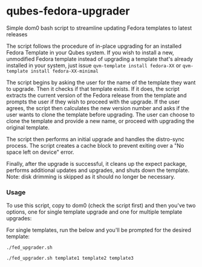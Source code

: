 # qubes-fedora-upgrader
Simple dom0 bash script to streamline updating Fedora templates to latest releases

The script follows the procedure of in-place upgrading for an installed Fedora Template in your Qubes system. If you wish to install a new, unmodified Fedora template instead of upgrading a template that's already installed in your system, just issue `qvm-template install fedora-XX` or `qvm-template install fedora-XX-minimal`

The script begins by asking the user for the name of the template they want to upgrade. Then it checks if that template exists. If it does, the script extracts the current version of the Fedora release from the template and prompts the user if they wish to proceed with the upgrade. If the user agrees, the script then calculates the new version number and asks if the user wants to clone the template before upgrading. The user can choose to clone the template and provide a new name, or proceed with upgrading the original template.

The script then performs an initial upgrade and handles the distro-sync process. The script creates a cache block to prevent exiting over a "No space left on device" error.

Finally, after the upgrade is successful, it cleans up the expect package, performs additional updates and upgrades, and shuts down the template. Note: disk drimming is skipped as it should no longer be necessary.

### Usage

To use this script, copy to dom0 (check the script first) and then you've two options, one for single template upgrade and one for multiple template upgrades:

For single templates, run the below and you'll be prompted for the desired template:
```
./fed_upgrader.sh
```

```
./fed_upgrader.sh template1 template2 template3
```
